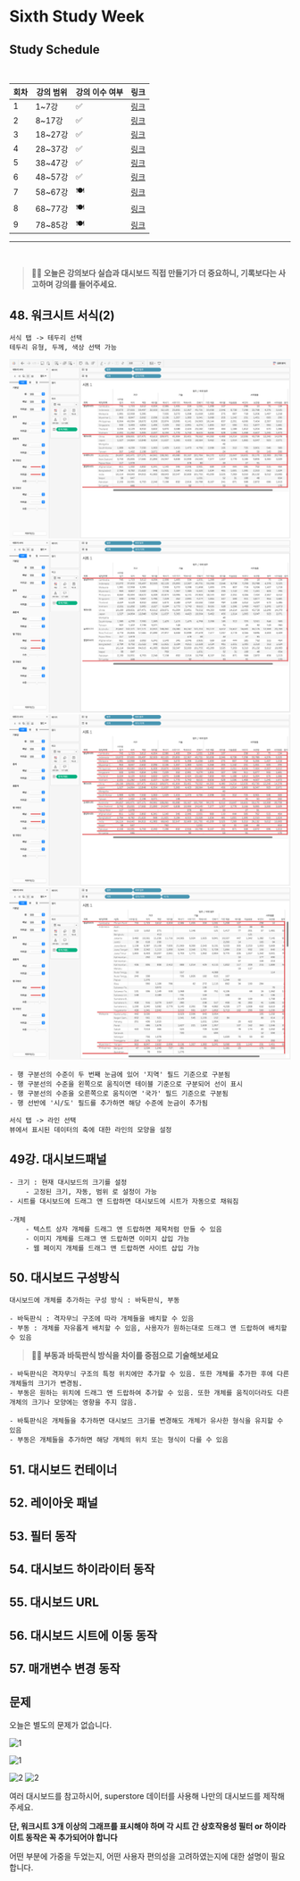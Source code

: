 # Sixth Study Week


## Study Schedule
<br>

| 회차 | 강의 범위   | 강의 이수 여부 | 링크                                                                                                     |
|------|-------------|----------------|--------------------------------------------------------------------------------------------------------|
| 1    | 1~7강       | ✅              | [링크](https://www.youtube.com/watch?v=AXkaUrJs-Ko&list=PL87tgIIryGsa5vdz6MsaOEF8PK-YqK3fz&index=84)    |
| 2    | 8~17강      | ✅              | [링크](https://www.youtube.com/watch?v=AXkaUrJs-Ko&list=PL87tgIIryGsa5vdz6MsaOEF8PK-YqK3fz&index=75)    |
| 3    | 18~27강     | ✅              | [링크](https://www.youtube.com/watch?v=AXkaUrJs-Ko&list=PL87tgIIryGsa5vdz6MsaOEF8PK-YqK3fz&index=65)    |
| 4    | 28~37강     | ✅              | [링크](https://www.youtube.com/watch?v=e6J0Ljd6h44&list=PL87tgIIryGsa5vdz6MsaOEF8PK-YqK3fz&index=55)    |
| 5    | 38~47강     | ✅              | [링크](https://www.youtube.com/watch?v=AXkaUrJs-Ko&list=PL87tgIIryGsa5vdz6MsaOEF8PK-YqK3fz&index=45)    |
| 6    | 48~57강     | ✅              | [링크](https://www.youtube.com/watch?v=AXkaUrJs-Ko&list=PL87tgIIryGsa5vdz6MsaOEF8PK-YqK3fz&index=35)    |
| 7    | 58~67강     | 🍽️             | [링크](https://www.youtube.com/watch?v=AXkaUrJs-Ko&list=PL87tgIIryGsa5vdz6MsaOEF8PK-YqK3fz&index=25)    |
| 8    | 68~77강     | 🍽️             | [링크](https://www.youtube.com/watch?v=AXkaUrJs-Ko&list=PL87tgIIryGsa5vdz6MsaOEF8PK-YqK3fz&index=15)    |
| 9    | 78~85강     | 🍽️             | [링크](https://www.youtube.com/watch?v=AXkaUrJs-Ko&list=PL87tgIIryGsa5vdz6MsaOEF8PK-YqK3fz&index=5)     |
---

<br/>
<!-- 여기까진 그대로 둬 주세요-->

> **🧞‍♀️ 오늘은 강의보다 실습과 대시보드 직접 만들기가 더 중요하니, 기록보다는 사고하며 강의를 들어주세요.**

## 48. 워크시트 서식(2)

<!-- 워크시트에 관해 본 강의에서 알게 된 점을 적어주세요 -->
```
서식 탭 -> 테두리 선택
테두리 유형, 두께, 색상 선택 가능
```
![6th_assignment_01](../6th_assignment(48~57)/6th_assignment_image/6th_assignment_01.png)
![6th_assignment_02](../6th_assignment(48~57)/6th_assignment_image/6th_assignment_02.png)
![6th_assignment_03](../6th_assignment(48~57)/6th_assignment_image/6th_assignment_03.png)
![6th_assignment_04](../6th_assignment(48~57)/6th_assignment_image/6th_assignment_04.png)

```
- 행 구분선의 수준이 두 번째 눈금에 있어 '지역' 필드 기준으로 구분됨
- 행 구분선의 수준을 왼쪽으로 움직이면 테이블 기준으로 구분되어 선이 표시
- 행 구분선의 수준을 오른쪽으로 움직이면 '국가' 필드 기준으로 구분됨
- 행 선반에 '시/도' 필드를 추가하면 해당 수준에 눈금이 추가됨
```

```
서식 탭 -> 라인 선택
뷰에서 표시된 데이터의 축에 대한 라인의 모양을 설정
```


## 49강. 대시보드패널

<!-- 대시보드패널 강의에서 알게 된 점을 적어주세요. -->

```
- 크기 : 현재 대시보드의 크기를 설정
    - 고정된 크기, 자동, 범위 로 설정이 가능
- 시트를 대시보드에 드래그 앤 드랍하면 대시보드에 시트가 자동으로 채워짐

-개체
    - 텍스트 상자 개체를 드래그 앤 드랍하면 제목처럼 만들 수 있음
    - 이미지 개체를 드래그 앤 드랍하면 이미지 삽입 가능
    - 웹 페이지 개체를 드래그 앤 드랍하면 사이트 삽입 가능
```


## 50. 대시보드 구성방식

<!-- 알게 된 점을 적고, 아래 질문에 답해보세요 :) -->

```
대시보드에 개체를 추가하는 구성 방식 : 바둑판식, 부동

- 바둑판식 : 격자무늬 구조에 따라 개체들을 배치할 수 있음
- 부동 : 개체를 자유롭게 배치할 수 있음, 사용자가 원하는대로 드래그 앤 드랍하여 배치할 수 있음
```

> **🧞‍♀️ 부동과 바둑판식 방식을 차이를 중점으로 기술해보세요**

```
- 바둑판식은 격자무늬 구조의 특정 위치에만 추가할 수 있음. 또한 개체를 추가한 후에 다른 개체들의 크기가 변경됨.
- 부동은 원하는 위치에 드래그 앤 드랍하여 추가할 수 있음. 또한 개체를 움직이더라도 다른 개체의 크기나 모양에는 영향을 주지 않음.

- 바툭판식은 개체들을 추가하면 대시보드 크기를 변경해도 개체가 유사한 형식을 유지할 수 있음
- 부동은 개체들을 추가하면 해당 개체의 위치 또는 형식이 다를 수 있음
```




## 51. 대시보드 컨테이너


## 52. 레이아웃 패널


## 53. 필터 동작

<!-- 필터 동작에 대해 알게 된 점을 적어주세요 -->

## 54. 대시보드 하이라이터 동작

<!-- 하이라이터에 대해 알게 된 점을 적어주세요 -->


## 55. 대시보드 URL

<!-- URL에 대해 알게 된 점을 적어주세요 -->


## 56. 대시보드 시트에 이동 동작

<!-- 대시보드 시트에 이동에 대해 알게 된 점을 적어주세요!-->

## 57. 매개변수 변경 동작

<!-- 매개변수 변경 동작에 대해 알게 된 점을 적어주세요!-->

## 문제

오늘은 별도의 문제가 없습니다. 

![1](../study/img/3rd%20study/1688556627184.png)

![1](../study/img/3rd%20study/Global%20SuperStore%20Dashboard.png)

![2](../study/img/3rd%20study/images.jpeg)
![2](../study/img/3rd%20study/maxresdefault.jpg)

여러 대시보드를 참고하시어, superstore 데이터를 사용해 나만의 대시보드를 제작해주세요.

**단, 워크시트 3개 이상의 그래프를 표시해야 하며 각 시트 간 상호작용성 필터 or 하이라이트 동작은 꼭 추가되어야 합니다**

어떤 부분에 가중을 두었는지, 어떤 사용자 편의성을 고려하였는지에 대한 설명이 필요합니다.
